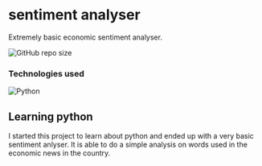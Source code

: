 # sentiment analyser
Extremely basic economic sentiment analyser. 

<img alt="GitHub repo size" src="https://img.shields.io/github/repo-size/FrederikGJ/sentiment_analyser?logo=GitHub&style=flat-square">

### Technologies used
![Python](https://img.shields.io/badge/Python-%233776AB?style=flat-square&logo=python&logoColor=white)

## Learning python
I started this project to learn about python and ended up with a very basic sentiment anlyser. 
It is able to do a simple analysis on words used in the economic news in the country. 

